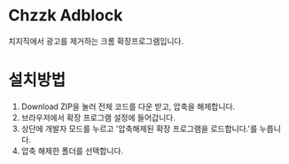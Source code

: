 # Chzzk Adblock
치지직에서 광고를 제거하는 크롬 확장프로그램입니다.


# 설치방법
1. Download ZIP을 눌러 전체 코드를 다운 받고, 압축을 해제합니다.
2. 브라우저에서 확장 프로그램 설정에 들어갑니다.
3. 상단에 개발자 모드를 누르고 '압축해제된 확장 프로그램을 로드합니다.'를 누릅니다.
4. 압축 해제한 폴더를 선택합니다.
